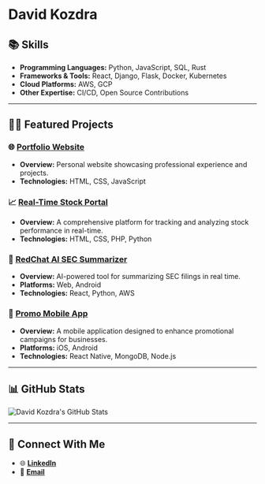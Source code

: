 
# **David Kozdra**  

## **📚 Skills**  
- **Programming Languages:** Python, JavaScript, SQL, Rust  
- **Frameworks & Tools:** React, Django, Flask, Docker, Kubernetes  
- **Cloud Platforms:** AWS, GCP  
- **Other Expertise:** CI/CD, Open Source Contributions  

---

## **🧑‍💻 Featured Projects**  

### 🌐 [**Portfolio Website**](https://davidkozdra.com)  
- **Overview:** Personal website showcasing professional experience and projects.  
- **Technologies:** HTML, CSS, JavaScript  

### 📈 [**Real-Time Stock Portal**](https://redchip.com/stocks)  
- **Overview:** A comprehensive platform for tracking and analyzing stock performance in real-time.  
- **Technologies:** HTML, CSS, PHP, Python  

### 🤖 [**RedChat AI SEC Summarizer**](https://red.chat)  
- **Overview:** AI-powered tool for summarizing SEC filings in real time.  
- **Platforms:** Web, Android  
- **Technologies:** React, Python, AWS  

### 📱 [**Promo Mobile App**](#)  
- **Overview:** A mobile application designed to enhance promotional campaigns for businesses.  
- **Platforms:** iOS, Android  
- **Technologies:** React Native, MongoDB, Node.js  

---

## **📊 GitHub Stats**  

![David Kozdra's GitHub Stats](https://github-readme-stats.vercel.app/api?username=DavidKozdra&show_icons=true&theme=radical&hide_border=false&hide_rank=false&card_width=500&line_height=30&title_color=ff79c6&icon_color=ffb86c&text_color=f8f8f2&bg_color=282a36&ring_color=bd93f9&border_color=6272a4&rank_icon=github&locale=en&custom_title=David%20Kozdra's%20GitHub%20Stats)

---

## **📣 Connect With Me**  
- 🌐 [**LinkedIn**](https://www.linkedin.com/in/davidkozdra)  
- 📧 [**Email**](mailto:info@davidkozdra.com)  